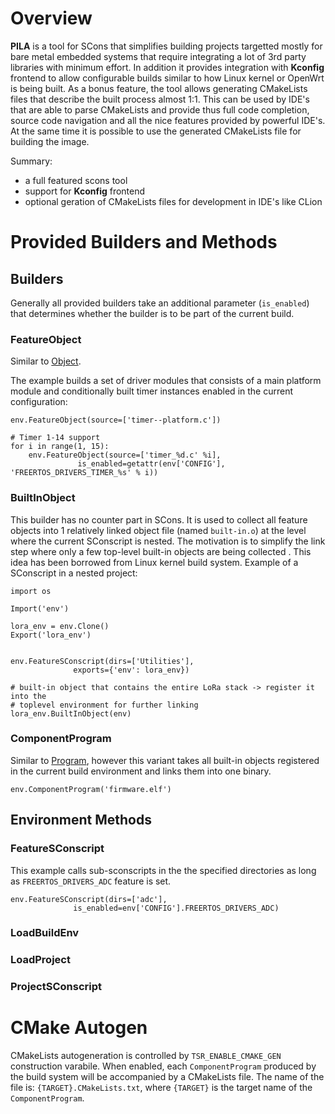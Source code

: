 # Overview

**PILA** is a tool for SCons that simplifies building projects targetted
mostly for bare metal embedded systems that require integrating a lot of 3rd party
libraries with minimum effort. In addition it provides integration with
**Kconfig** frontend to allow configurable builds similar to how Linux
kernel or OpenWrt is being built. As a bonus feature, the tool allows
generating CMakeLists files that describe the built process almost 1:1. This
can be used by IDE's that are able to parse CMakeLists and provide thus full
code completion, source code navigation and all the nice features provided by
 powerful IDE's. At the same time it is possible to use the generated
 CMakeLists file for building the image.

Summary:

- a full featured scons tool
- support for **Kconfig** frontend
- optional geration of CMakeLists files for development in IDE's like CLion

# Provided Builders and Methods

## Builders
Generally all provided builders take an additional parameter (```is_enabled```)
that determines whether the builder is to be part of the current build.

### FeatureObject
Similar to [Object](http://www.scons.org/doc/HTML/scons-user/ch02s02.html).

The example builds a set of driver modules that consists of a main platform
module and conditionally built timer instances enabled in the current
configuration:
```
env.FeatureObject(source=['timer--platform.c'])

# Timer 1-14 support
for i in range(1, 15):
    env.FeatureObject(source=['timer_%d.c' %i],
		       is_enabled=getattr(env['CONFIG'], 'FREERTOS_DRIVERS_TIMER_%s' % i))
```

### BuiltInObject
This builder has no counter part in SCons. It is used to collect all feature
objects into 1 relatively linked object file (named ```built-in.o```) at the
level where the current SConscript is nested. The motivation is to simplify
the link step where only a few top-level built-in objects are being collected
. This idea has been borrowed from Linux kernel build system. Example of a
SConscript in a nested project:
```
import os

Import('env')

lora_env = env.Clone()
Export('lora_env')


env.FeatureSConscript(dirs=['Utilities'],
		      exports={'env': lora_env})

# built-in object that contains the entire LoRa stack -> register it into the
# toplevel environment for further linking
lora_env.BuiltInObject(env)
```

### ComponentProgram
Similar to [Program](http://www.scons.org/doc/HTML/scons-user/ch03s07.html),
however this variant takes all built-in objects registered in the current
build environment and links them into one binary.

```
env.ComponentProgram('firmware.elf')
```

## Environment Methods
### FeatureSConscript
This example calls sub-sconscripts in the the specified directories as long
as ```FREERTOS_DRIVERS_ADC``` feature is set.
```
env.FeatureSConscript(dirs=['adc'],
		      is_enabled=env['CONFIG'].FREERTOS_DRIVERS_ADC)
```
### LoadBuildEnv
### LoadProject
### ProjectSConscript

# CMake Autogen
CMakeLists autogeneration is controlled by ```TSR_ENABLE_CMAKE_GEN```
construction varabile. When enabled, each ```ComponentProgram``` produced by
the build system will be accompanied by a CMakeLists file. The name
of the file is: ```{TARGET}.CMakeLists.txt```, where ```{TARGET}``` is the
target name of the ```ComponentProgram```.
